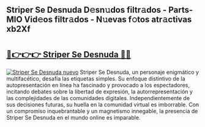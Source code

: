 ## Striper Se Desnuda D𝚎sn𝚞dos filtr𝚊dos - Parts-MIO Vid𝚎os filtr𝚊dos - N𝚞evas f𝚘tos atr𝚊ctivas xb2Xf

# <h2><a href="http://mbb92j.tromn.icu/?c=Striper+Se+Desnuda">🔗👉👉👉 Striper Se Desnuda 🔗🔗</a></h2>

[![Striper Se Desnuda nuevo](https://i.imgur.com/pEAQMta.gif)](http://mbb92j.tromn.icu/?c=Striper+Se+Desnuda)
Striper Se Desnuda, un personaje enigmático y multifacético, desafía las etiquetas simples. Su enfoque distintivo de la autopresentación en línea ha fascinado y provocado a los espectadores, incitando debates sobre la libertad de expresión, la autorrepresentación y las complejidades de las comunidades digitales. Independientemente de sus decisiones futuras, su huella en la comunidad virtual es imborrable. Con un compromiso inquebrantable y un magnetismo innegable, la presencia de Striper Se Desnuda en el mundo online es imparable.
